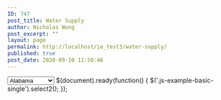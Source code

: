 ```yaml
---
ID: 747
post_title: Water Supply
author: Nicholas Wong
post_excerpt: ""
layout: page
permalink: http://localhost/ie_test3/water-supply/
published: true
post_date: 2020-09-10 11:50:46
---
```

<link href="https://cdn.jsdelivr.net/npm/select2@4.1.0-beta.1/dist/css/select2.min.css" rel="stylesheet" />
<select name="state">
  <option value="AL">Alabama</option>
  <option value="KL">Kuala Lumpur</option>
  <option value="WY">Wyoming</option>
</select>		
			$(document).ready(function() {
    $('.js-example-basic-single').select2();
});